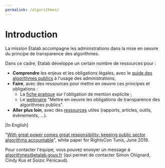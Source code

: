 ```yaml
---
permalink: /algorithmes/
---
```


# Introduction

La mission Etalab accompagne les administrations dans la mise en oeuvre du principe de transparence des algorithmes.

Dans ce cadre, Etalab développe un certain nombre de ressources pour :
- **Comprendre** les enjeux et les obligations légales, avec le [guide des algorithmes publics](./0-guide.md) à l'usage des administrations, 
- **Faire**, avec des ressources pour mettre en oeuvre ces principes et obligations :
	* La [fiche pratique](1-mention.md) sur l'obligation de mention explicite ;
	* Le [webinaire](https://www.dailymotion.com/video/x7uqnv9) "Mettre en oeuvre les obligations de transparence des algorithmes publics".
- **Aller plus loin**, avec des [ressources](3-ressources.md) utiles (rapports, articles, outils, évènements, ...).

[In English]

"[With great power comes great responsibility: keeping public sector algorithms accountable](https://github.com/etalab/algorithmes-publics/blob/master/20190611_WorkingPaper_PSAAccountability_Etalab.pdf)", white paper for RightsCon Tunis, June 2019.

Pour contacter l'équipe, vous pouvez envoyer un message à algorithmes@etalab.gouv.fr (qui permet de contacter Simon Chignard, Cindy Kus et Soizic Pénicaud).
